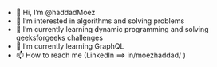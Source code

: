 - 👋 Hi, I’m @haddadMoez
- 👀 I’m interested in algorithms and solving problems
- 🌱 I’m currently learning dynamic programming and solving geeksforgeeks challenges
- 🌱 I’m currently learning GraphQL
- 📫 How to reach me (LinkedIn ==> in/moezhaddad/ ) 

<!---
haddadMoez/haddadMoez is a ✨ special ✨ repository because its `README.md` (this file) appears on your GitHub profile.
You can click the Preview link to take a look at your changes.
--->
